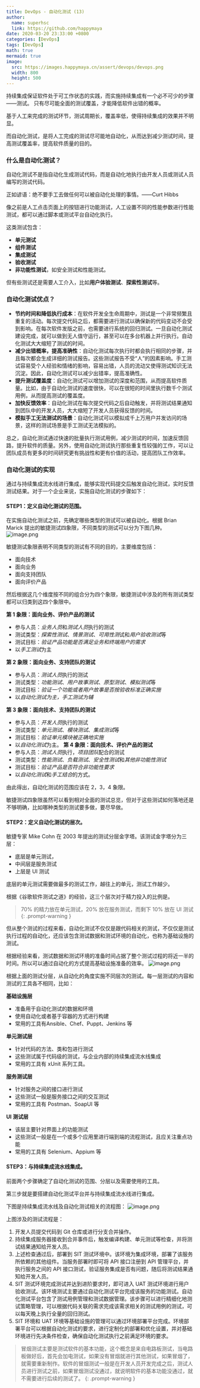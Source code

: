 ```yaml
---
title: DevOps - 自动化测试 (13)
author:
  name: superhsc
  link: https://github.com/happymaya
date: 2020-03-20 23:33:00 +0800
categories: [DevOps]
tags: [DevOps]
math: true
mermaid: true
image:
  src: https://images.happymaya.cn/assert/devops/devops.png
  width: 800
  height: 500
---
```


持续集成保证软件处于可工作状态的实践，而实施持续集成有一个必不可少的步骤——测试。 只有尽可能全面的测试覆盖，才能降低软件出错的概率。


基于人工来完成的测试环节，测试周期长，覆盖率低，使得持续集成的效果并不明显。

而自动化测试，是将人工完成的测试尽可能地自动化，从而达到减少测试时间，提高测试覆盖率，提高软件质量的目的。

### 什么是自动化测试？

自动化测试不是指自动化生成测试代码，而是自动化地执行由开发人员或测试人员编写的测试代码。

正如谚语：绝不要手工去做任何可以被自动化处理的事情。——Curt Hibbs

像之前是人工点击页面上的按钮进行功能测试，人工设置不同的性能参数进行性能测试，都可以通过脚本或测试平台自动化执行。

这类测试包含：
- **单元测试**
- **组件测试**
- **集成测试**
- **验收测试**
- **非功能性测试**，如安全测试和性能测试。

但有些测试还是需要人工介入，比如**用户体验测试**、**探索性测试**等。

### 自动化测试优点？


- **节约时间和降低执行成本**：在软件开发全生命周期中，测试是一个非常频繁且重复的活动。每次提交代码之后，都需要进行测试以确保新的代码变动不会受到影响。在每次软件发版之前，也需要进行系统的回归测试。一旦自动化测试建设完成，就可以做到无人值守运行，甚至可以在多台机器上并行执行。自动化测试大大缩短了测试的时间。
- **减少出错概率，提高准确性**：自动化测试每次执行时都会执行相同的步骤，并且每次都会生成详细的测试报告。这些测试报告不受“人”的因素影响。手工测试容易受个人经验和情绪的影响，容易出错，人员的流动又使得测试知识无法沉淀。因此，自动化测试可以减少出错率，提高准确性。
- **提升测试覆盖度**：自动化测试可以增加测试的深度和范围，从而提高软件质量。比如，由于自动化测试的速度很快，可以在很短的时间里执行数千个测试用例，从而提高测试的覆盖度。
- **加快反馈效率**：自动化测试在每次提交代码之后自动触发，并将测试结果通知到团队中的开发人员，大大缩短了开发人员获得反馈的时间。
- **模拟手工无法测试的场景**：自动化测试可以模拟成千上万用户并发访问的场景，这样的测试场景是手工测试无法模拟的。

总之，自动化测试通过快速的批量执行测试用例，减少测试的时间，加速反馈回路，提升软件的质量。另外，使用自动化测试执行那些重复性较强的工作，可以让团队成员有更多的时间研究更有挑战性和更有价值的活动，提高团队工作效率。

### 自动化测试的实现

通过与持续集成流水线进行集成，能够实现代码提交后触发自动化测试，实时反馈测试结果。对于一个企业来说，实施自动化测试的步骤如下：

#### STEP1：定义自动化测试的范围。

在实施自动化测试之前，先确定哪些类型的测试可以被自动化。根据 Brian Marick 提出的敏捷测试四象限，不同类型的测试可以分为下图几种。
![image.png](https://images.happymaya.cn/assert/devops/docker-13-1.png)

敏捷测试象限表明不同类型的测试有不同的目的，主要维度包括：
- 面向技术
- 面向业务
- 面向支持团队
- 面向评价产品

然后根据这几个维度按不同的组合分为四个象限，敏捷测试中涉及的所有测试类型都可以归类到这四个象限中。

**第 1 象限：面向业务、评价产品的测试** 

- 参与人员：*业务人员*和*测试人员*执行的测试
- 测试类型：*探索性测试*、*情景测试*、*可用性测*试和*用户验收测试*等
- 测试目标：*验证产品功能是否满足业务和终端用户的需求*
- 以*手工测试*为主
  
**第 2 象限：面向业务、支持团队的测试** 
- 参与人员：*测试人员*执行的测试
- 测试类型：*功能测试*、*用户故事测试*、*原型测试*、*模拟测试*等
- 测试目标：*验证一个功能或者用户故事是否按验收标准正确实施*
- 以*自动化测试为主，手工测试为辅*
  
**第 3 象限：面向技术、支持团队的测试**
- 参与人员：*开发人员*执行的测试
- 测试类型：*单元测试*、*模块测试*、*集成测试*等
- 测试目标：*验证单元模块被正确地实施*
- 以*自动化测试*为主。
**第 4 象限：面向技术、评价产品的测试**
- 参与人员：*测试人员*执行，*项目团队*配合的测试
- 测试类型：*性能测试*、*负载测试*、*安全性测试*和*其他非功能性测试*
- 测试目标：*验证产品是否符合非功能性要求*
- 以*自动化测试*和*手工结合*的方式。

由此得出，自动化测试的范围应该在 2，3，4 象限。

敏捷测试四象限虽然可以看到相对全面的测试总览，但对于这些测试如何落地还是不够明确，比如哪种类型的测试要多做，要尽早做。

#### STEP2：定义自动化测试的层次。

敏捷专家 Mike Cohn 在 2003 年提出的测试分层金字塔。该测试金字塔分为三层：
- 底层是单元测试，
- 中间层是服务测试
- 上层是 UI 测试

底层的单元测试需要做最多的测试工作，越往上的单元，测试工作越少。

根据《谷歌软件测试之道》的经验，这三个层次对于精力投入的比例是。
> 70% 的精力放在单元测试，20% 放在服务测试，而剩下 10% 放在 UI 测试  {: .prompt-warning }

但从整个测试的过程来看，自动化测试不仅仅是跟代码相关的测试，不仅仅是测试执行过程的自动化，还应该包含测试数据和测试环境的自动化，也称为基础设施的测试。

根据经验来看，测试数据和测试环境的准备时间占据了整个测试过程的将近一半的时间。所以可以通过自动化的方式提高基础设施准备的效率。
![image.png](https://images.happymaya.cn/assert/devops/devops-13-1.png)

根据上面的测试分层，从自动化的角度实施不同层次的测试。每一层测试的内容和测试的工具各不相同，比如：

**基础设施层**
- 准备用于自动化测试的数据和环境
- 使用自动化或者基于容器的方式进行构建
- 常用的工具有Ansible、Chef、Puppt、Jenkins 等

**单元测试层**
- 针对代码的方法、类和包进行测试
- 这些测试属于代码级的测试，与企业内部的持续集成流水线集成
- 常用的工具有 xUnit 系列工具。
  
**服务测试层**
- 针对服务之间的接口进行测试
- 这些测试一般是服务接口之间的交互测试
- 常用的工具有 Postman、SoapUI 等
  
**UI 测试层**
- 该层主要针对界面上的功能测试
- 这些测试一般是在一个或多个应用里进行端到端的流程测试，且应关注重点功能
- 常用的工具有 Selenium、Appium 等
  
#### STEP3：与持续集成流水线集成。

前面两个步骤确定了自动化测试的范围、分层以及需要使用的工具。

第三步就是要搭建自动化测试平台并与持续集成流水线进行集成。

下图是持续集成流水线及自动化测试相关的流程图：
![image.png](https://images.happymaya.cn/assert/devops/devops-13-2.png)

上图涉及的测试流程是：
1. 开发人员提交代码到 Git 仓库或进行分支合并操作。
2. 持续集成服务器接收到合并事件后，触发编译构建、单元测试等检查，并将测试结果通知给开发人员。
3. 上述检查通过后，部署到 SIT 测试环境中。该环境为集成环境，部署了该服务所依赖的其他组件。当服务部署时即可将 API 接口注册到 API 管理平台，并执行服务之间的 API 接口测试，验证服务集成是否有问题，随后将测试结果通知给开发人员。
4. SIT 测试环境完成测试并达到进阶要求时，即可进入 UAT 测试环境进行用户验收测试。该环境测试主要通过自动化测试平台完成该服务的功能测试。自动化测试平台包含了测试用例管理和测试数据管理。该步骤可以进行精细化地测试策略管理，可以根据代码关联的需求完成该需求相关的测试用例的测试，可以每天晚上执行全量的回归测试。
5. SIT 环境和 UAT 环境等基础设施的管理可以通过环境部署平台完成。环境部署平台可以根据自动化测试的要求，进行定制化的部署和优化设置，并对基础环境进行先决条件检查，确保自动化测试执行之前满足环境的要求。


> 冒烟测试主要是测试软件的基本功能，这个概念是来自电路板测试，当电路板做好后，首先会加电测试，如果没有冒烟就进行其他测试，如果冒烟了，就需要重新制作。软件的冒烟测试一般是在开发人员开发完成之后，测试人员进行测试之前，如果冒烟测试没通过，就说明软件的基本功能没通过，就不需要进行后续的测试了。
{: .prompt-warning }
